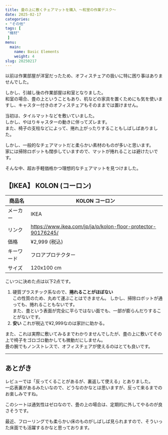 ```yaml
---
title: 畳の上に敷くチェアマットを購入 〜和室の作業デスク〜
date: 2025-02-17
categories:
- "その他"
tags: [
 "機材"
 ]
menu:
  main:
	name: Basic Elements
	weight: 4
slug: 20250217
---
```


以前は作業部屋が洋室だったため、オフィスチェアの扱いに特に困り事はありませんでした。  

しかし、引越し後の作業部屋は和室となりました。  
和室の場合、畳の上ということもあり、机などの家具を置くためにも気を使いますし、キャスター付きのオフィスチェアもそのままでは置けません。  

当初は、タイルマットなどを敷いていました。  
しかし、やはりキャスターの動きに伴ってズレます。  
また、椅子の支柱などによって、捲れ上がったりすることもしばしばありました。   

しかし、一般的なチェアマットだと柔らかい素材のものが多いと思います。  
家には掃除ロボットも闊歩していますので、マットが捲れることは避けたいです。  

そんな中、超お手軽価格かつ理想的なチェアマットを見つけました。 

## 【IKEA】 KOLON (コーロン)

| 商品名 | KOLON コーロン |
| -- | -- | 
| メーカー | IKEA | 
| リンク |  https://www.ikea.com/jp/ja/p/kolon-floor-protector-90176245/ |
| 価格 | ¥2,999 (税込) | 
| キーワード | フロアプロテクター |
| サイズ | 120x100 cm |  

こいつに決めた点は以下2点です。  
1. 硬質プラスチック系なので、**捲れることがほぼない**  
	この性質のため、丸めて運ぶことはできません。 
	しかし、掃除ロボットが通っても、捲れることもないです。  
	また、畳という表面が完全に平らではない面でも、一部が膨らんだりすることがないです。  
2. **安い**
	これが税込で¥2,999なのは家計に助かる。  

	
また、これは実際に敷いてみるまでわかりませんでしたが、畳の上に敷いてその上で椅子をゴロゴロ動かしても微動だにしません。  
畳の腕でもノンストレスで、オフィスチェアが使えるのはとても良いです。  


-------------

## あとがき
レビューでは「反ってくることがあるが、裏返して使える」とありました。  
一応表裏があるみたいなので、どうなのかなとは思いますが、反って来るまでのお楽しみですね。  

このシートは通気性はゼロなので、畳の上の場合は、定期的に外してやるのが良さそうです。  

最近、フローリングでも柔らかい床のものがしばしば見られますので、そういった床面でも活躍するかなと思っております。  
   